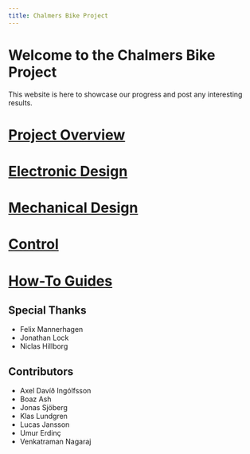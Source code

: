 ```yaml
---
title: Chalmers Bike Project
---
```


# Welcome to the Chalmers Bike Project

This website is here to showcase our progress and post any interesting results.

# [Project Overview](overview.html)

# [Electronic Design](electronics.html)

# [Mechanical Design](mechanical.html)

# [Control](control.html)

# [How-To Guides](howto.html)


## Special Thanks
* Felix Mannerhagen
* Jonathan Lock
* Niclas Hillborg

## Contributors
* Axel Davíð Ingólfsson
* Boaz Ash
* Jonas Sjöberg
* Klas Lundgren
* Lucas Jansson
* Umur Erdinç
* Venkatraman Nagaraj

